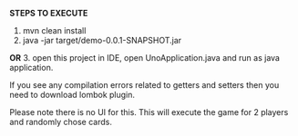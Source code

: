 **STEPS TO EXECUTE**

1. mvn clean install
2. java -jar target/demo-0.0.1-SNAPSHOT.jar

**OR**
3. open this project in IDE, open UnoApplication.java and run as java application.

If you see any compilation errors related to getters and setters then you need to download lombok plugin.

Please note there is no UI for this. This will execute the game for 2 players and randomly chose cards.

